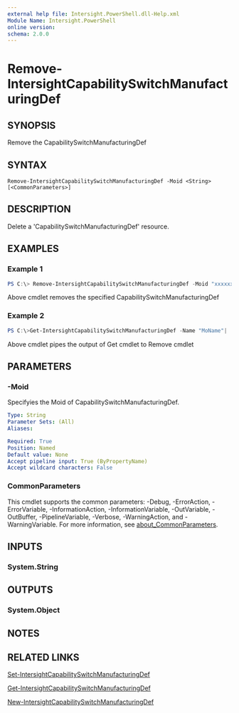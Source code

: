 ```yaml
---
external help file: Intersight.PowerShell.dll-Help.xml
Module Name: Intersight.PowerShell
online version:
schema: 2.0.0
---
```


# Remove-IntersightCapabilitySwitchManufacturingDef

## SYNOPSIS
Remove the CapabilitySwitchManufacturingDef

## SYNTAX

```
Remove-IntersightCapabilitySwitchManufacturingDef -Moid <String> [<CommonParameters>]
```

## DESCRIPTION
Delete a &apos;CapabilitySwitchManufacturingDef&apos; resource.

## EXAMPLES

### Example 1
```powershell
PS C:\> Remove-IntersightCapabilitySwitchManufacturingDef -Moid "xxxxxxxxxxxxxxxxxxxxxxxxxxx"
```
Above cmdlet removes the specified CapabilitySwitchManufacturingDef 

### Example 2
```powershell
PS C:\>Get-IntersightCapabilitySwitchManufacturingDef -Name "MoName"|  Remove-IntersightCapabilitySwitchManufacturingDef
```
Above cmdlet pipes the output of Get cmdlet to Remove cmdlet

## PARAMETERS

### -Moid
Specifyies the Moid of CapabilitySwitchManufacturingDef.

```yaml
Type: String
Parameter Sets: (All)
Aliases:

Required: True
Position: Named
Default value: None
Accept pipeline input: True (ByPropertyName)
Accept wildcard characters: False
```

### CommonParameters
This cmdlet supports the common parameters: -Debug, -ErrorAction, -ErrorVariable, -InformationAction, -InformationVariable, -OutVariable, -OutBuffer, -PipelineVariable, -Verbose, -WarningAction, and -WarningVariable. For more information, see [about_CommonParameters](http://go.microsoft.com/fwlink/?LinkID=113216).

## INPUTS

### System.String

## OUTPUTS

### System.Object
## NOTES

## RELATED LINKS

[Set-IntersightCapabilitySwitchManufacturingDef](./Set-IntersightCapabilitySwitchManufacturingDef.md)

[Get-IntersightCapabilitySwitchManufacturingDef](./Get-IntersightCapabilitySwitchManufacturingDef.md)

[New-IntersightCapabilitySwitchManufacturingDef](./New-IntersightCapabilitySwitchManufacturingDef.md)

